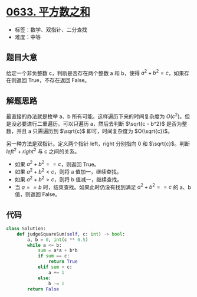 # [0633. 平方数之和](https://leetcode.cn/problems/sum-of-square-numbers/)

- 标签：数学、双指针、二分查找
- 难度：中等

## 题目大意

给定一个非负整数 c，判断是否存在两个整数 a 和 b，使得 $a^2 + b^2 = c$，如果存在则返回 True，不存在返回 False。

## 解题思路

最直接的办法就是枚举 a、b 所有可能。这样遍历下来的时间复杂度为 $O(c^2)$。但是没必要进行二重遍历。可以只遍历 a，然后去判断 $\sqrt{c - b^2}$ 是否为整数，并且 a 只需遍历到 $\sqrt{c}$ 即可，时间复杂度为 $O(\sqrt{c})$。

另一种方法是双指针。定义两个指针 left，right 分别指向 0 和 $\sqrt{c}$。判断 $left^2 + right^2$ 与 c 之间的关系。

- 如果 $a^2 + b^2 == c$，则返回 True。
- 如果 $a^2 + b^2 < c$，则将 a 值加一，继续查找。
- 如果 $a^2 + b^2 > c$，则将 b 值减一，继续查找。
- 当 $a == b$ 时，结束查找。如果此时仍没有找到满足 $a^2 + b^2 == c$ 的 a、b 值，则返回 False。

## 代码

```Python
class Solution:
    def judgeSquareSum(self, c: int) -> bool:
        a, b = 0, int(c ** 0.5)
        while a <= b:
            sum = a*a + b*b
            if sum == c:
                return True
            elif sum < c:
                a += 1
            else:
                b -= 1
        return False
```

